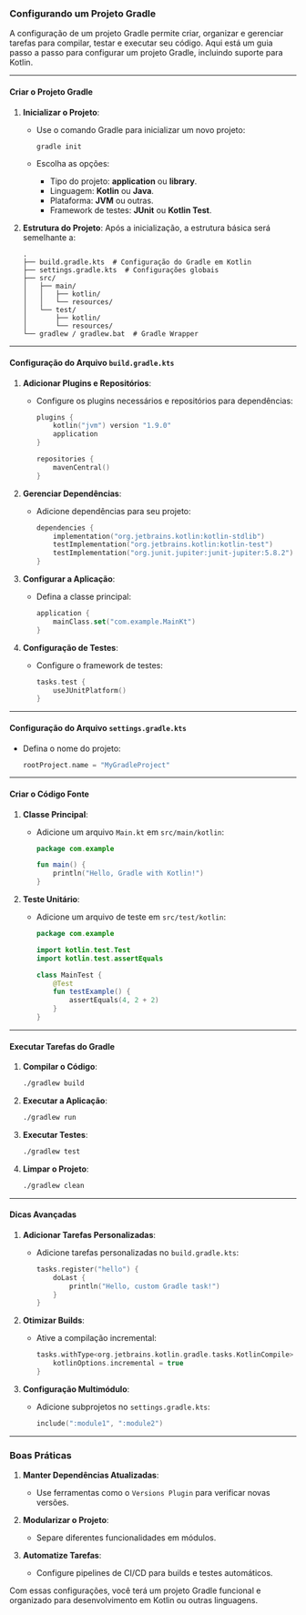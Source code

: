 ### Configurando um Projeto Gradle

A configuração de um projeto Gradle permite criar, organizar e gerenciar tarefas para compilar, testar e executar seu código. Aqui está um guia passo a passo para configurar um projeto Gradle, incluindo suporte para Kotlin.

---

#### Criar o Projeto Gradle

1. **Inicializar o Projeto**:
   - Use o comando Gradle para inicializar um novo projeto:
     ```bash
     gradle init
     ```

   - Escolha as opções:
     - Tipo do projeto: **application** ou **library**.
     - Linguagem: **Kotlin** ou **Java**.
     - Plataforma: **JVM** ou outras.
     - Framework de testes: **JUnit** ou **Kotlin Test**.

2. **Estrutura do Projeto**:
   Após a inicialização, a estrutura básica será semelhante a:
   ```
   .
   ├── build.gradle.kts  # Configuração do Gradle em Kotlin
   ├── settings.gradle.kts  # Configurações globais
   ├── src/
   │   ├── main/
   │   │   ├── kotlin/
   │   │   └── resources/
   │   └── test/
   │       ├── kotlin/
   │       └── resources/
   └── gradlew / gradlew.bat  # Gradle Wrapper
   ```

---

#### Configuração do Arquivo `build.gradle.kts`

1. **Adicionar Plugins e Repositórios**:
   - Configure os plugins necessários e repositórios para dependências:
     ```kotlin
     plugins {
         kotlin("jvm") version "1.9.0"
         application
     }

     repositories {
         mavenCentral()
     }
     ```

2. **Gerenciar Dependências**:
   - Adicione dependências para seu projeto:
     ```kotlin
     dependencies {
         implementation("org.jetbrains.kotlin:kotlin-stdlib")
         testImplementation("org.jetbrains.kotlin:kotlin-test")
         testImplementation("org.junit.jupiter:junit-jupiter:5.8.2")
     }
     ```

3. **Configurar a Aplicação**:
   - Defina a classe principal:
     ```kotlin
     application {
         mainClass.set("com.example.MainKt")
     }
     ```

4. **Configuração de Testes**:
   - Configure o framework de testes:
     ```kotlin
     tasks.test {
         useJUnitPlatform()
     }
     ```

---

#### Configuração do Arquivo `settings.gradle.kts`

- Defina o nome do projeto:
  ```kotlin
  rootProject.name = "MyGradleProject"
  ```

---

#### Criar o Código Fonte

1. **Classe Principal**:
   - Adicione um arquivo `Main.kt` em `src/main/kotlin`:
     ```kotlin
     package com.example

     fun main() {
         println("Hello, Gradle with Kotlin!")
     }
     ```

2. **Teste Unitário**:
   - Adicione um arquivo de teste em `src/test/kotlin`:
     ```kotlin
     package com.example

     import kotlin.test.Test
     import kotlin.test.assertEquals

     class MainTest {
         @Test
         fun testExample() {
             assertEquals(4, 2 + 2)
         }
     }
     ```

---

#### Executar Tarefas do Gradle

1. **Compilar o Código**:
   ```bash
   ./gradlew build
   ```

2. **Executar a Aplicação**:
   ```bash
   ./gradlew run
   ```

3. **Executar Testes**:
   ```bash
   ./gradlew test
   ```

4. **Limpar o Projeto**:
   ```bash
   ./gradlew clean
   ```

---

#### Dicas Avançadas

1. **Adicionar Tarefas Personalizadas**:
   - Adicione tarefas personalizadas no `build.gradle.kts`:
     ```kotlin
     tasks.register("hello") {
         doLast {
             println("Hello, custom Gradle task!")
         }
     }
     ```

2. **Otimizar Builds**:
   - Ative a compilação incremental:
     ```kotlin
     tasks.withType<org.jetbrains.kotlin.gradle.tasks.KotlinCompile> {
         kotlinOptions.incremental = true
     }
     ```

3. **Configuração Multimódulo**:
   - Adicione subprojetos no `settings.gradle.kts`:
     ```kotlin
     include(":module1", ":module2")
     ```

---

### Boas Práticas

1. **Manter Dependências Atualizadas**:
   - Use ferramentas como o `Versions Plugin` para verificar novas versões.

2. **Modularizar o Projeto**:
   - Separe diferentes funcionalidades em módulos.

3. **Automatize Tarefas**:
   - Configure pipelines de CI/CD para builds e testes automáticos.

Com essas configurações, você terá um projeto Gradle funcional e organizado para desenvolvimento em Kotlin ou outras linguagens.